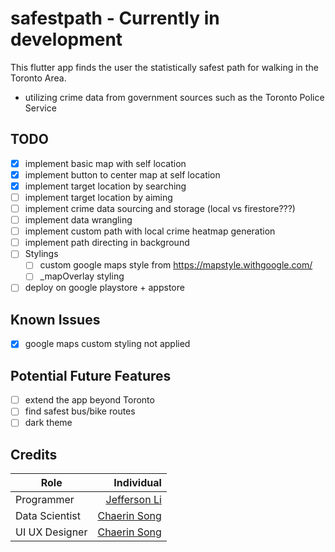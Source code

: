 # safestpath - Currently in development
This flutter app finds the user the statistically safest path for walking in the Toronto Area.
 - utilizing crime data from government sources such as the Toronto Police Service

## TODO
 - [x] implement basic map with self location
 - [x] implement button to center map at self location 
 - [x] implement target location by searching 
 - [ ] implement target location by aiming
 - [ ] implement crime data sourcing and storage (local vs firestore???)
 - [ ] implement data wrangling  
 - [ ] implement custom path with local crime heatmap generation
 - [ ] implement path directing in background
 - [ ] Stylings
   - [ ] custom google maps style from https://mapstyle.withgoogle.com/
   - [ ] _mapOverlay styling
 - [ ] deploy on google playstore + appstore
 
## Known Issues
 - [x] google maps custom styling not applied

## Potential Future Features
 - [ ] extend the app beyond Toronto
 - [ ] find safest bus/bike routes
 - [ ] dark theme
## Credits
| Role          | Individual  |
| ------------- | -----:      |
| Programmer    | [Jefferson Li](https://www.linkedin.com/in/jeffersonlii/)|
| Data Scientist| [Chaerin Song](https://www.linkedin.com/in/chaerin-song-377323123/)|
| UI UX Designer| [Chaerin Song](https://www.linkedin.com/in/chaerin-song-377323123/)|
